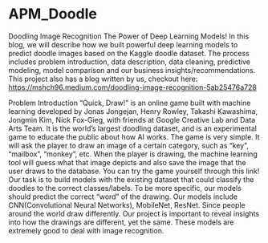 # APM_Doodle

Doodling Image Recognition
The Power of Deep Learning Models!
In this blog, we will describe how we built powerful deep learning models to predict doodle images based on the Kaggle doodle dataset. The process includes problem introduction, data description, data cleaning, predictive modeling, model comparison and our business insights/recommendations.
This project also has a blog written by us, checkout here: 
https://mshch96.medium.com/doodling-image-recognition-5ab25476a728

Problem Introduction
“Quick, Draw!” is an online game built with machine learning developed by Jonas Jongejan, Henry Rowley, Takashi Kawashima, Jongmin Kim, Nick Fox-Gieg, with friends at Google Creative Lab and Data Arts Team. It is the world’s largest doodling dataset, and is an experimental game to educate the public about how AI works. 
The game is very simple. It will ask the player to draw an image of a certain category, such as “key”, “mailbox”, “monkey”, etc. When the player is drawing, the machine learning tool will guess what that image depicts and also save the image that the user draws to the database.
You can try the game yourself through this link!
Our task is to build models with the existing dataset that could classify the doodles to the correct classes/labels. To be more specific, our models should predict the correct “word” of the drawing. Our models include CNN(Convolutional Neural Networks), MobileNet, ResNet. Since people around the world draw differently. Our project is important to reveal insights into how the drawings are different, yet the same. These models are extremely good to deal with image recognition.
